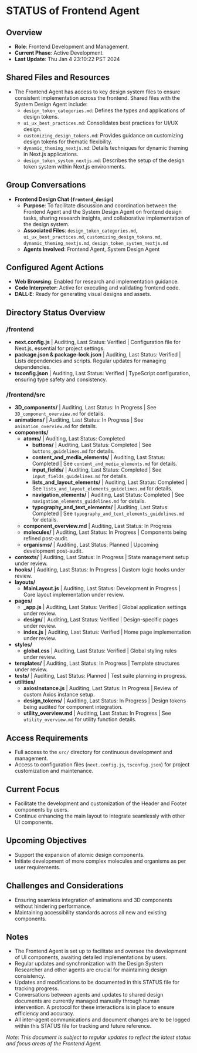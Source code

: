 # STATUS of Frontend Agent

## Overview
- **Role**: Frontend Development and Management.
- **Current Phase**: Active Development.
- **Last Update**: Thu Jan 4 23:10:22 PST 2024

## Shared Files and Resources
- The Frontend Agent has access to key design system files to ensure consistent implementation across the frontend. Shared files with the System Design Agent include:
  - `design_token_categories.md`: Defines the types and applications of design tokens.
  - `ui_ux_best_practices.md`: Consolidates best practices for UI/UX design.
  - `customizing_design_tokens.md`: Provides guidance on customizing design tokens for thematic flexibility.
  - `dynamic_theming_nextjs.md`: Details techniques for dynamic theming in Next.js applications.
  - `design_token_system_nextjs.md`: Describes the setup of the design token system within Next.js environments.

## Group Conversations
- **Frontend Design Chat (`frontend_design`)**
  - **Purpose**: To facilitate discussion and coordination between the Frontend Agent and the System Design Agent on frontend design tasks, sharing research insights, and collaborative implementation of the design system.
  - **Associated Files**: `design_token_categories.md`, `ui_ux_best_practices.md`, `customizing_design_tokens.md`, `dynamic_theming_nextjs.md`, `design_token_system_nextjs.md`
  - **Agents Involved**: Frontend Agent, System Design Agent


## Configured Agent Actions
- **Web Browsing**: Enabled for research and implementation guidance.
- **Code Interpreter**: Active for executing and validating frontend code.
- **DALL·E**: Ready for generating visual designs and assets.
## Directory Status Overview

### /frontend
- **next.config.js** | Auditing, Last Status: Verified | Configuration file for Next.js, essential for project settings.
- **package.json & package-lock.json** | Auditing, Last Status: Verified | Lists dependencies and scripts. Regular updates for managing dependencies.
- **tsconfig.json** | Auditing, Last Status: Verified | TypeScript configuration, ensuring type safety and consistency.


### /frontend/src
- **3D_components/** | Auditing, Last Status: In Progress | See `3D_component_overview.md` for details.
- **animations/** | Auditing, Last Status: In Progress | See `animation_overview.md` for details.
- **components/**
  - **atoms/** | Auditing, Last Status: Completed
    - **buttons/** | Auditing, Last Status: Completed | See `buttons_guidelines.md` for details.
    - **content_and_media_elements/** | Auditing, Last Status: Completed | See `content_and_media_elements.md` for details.
    - **input_fields/** | Auditing, Last Status: Completed | See `input_fields_guidelines.md` for details.
    - **lists_and_layout_elements/** | Auditing, Last Status: Completed | See `lists_and_layout_elements_guidelines.md` for details.
    - **navigation_elements/** | Auditing, Last Status: Completed | See `navigation_elements_guidelines.md` for details.
    - **typography_and_text_elements/** | Auditing, Last Status: Completed | See `typography_and_text_elements_guidelines.md` for details.
  - **component_overview.md** | Auditing, Last Status: In Progress
  - **molecules/** | Auditing, Last Status: In Progress | Components being refined post-audit.
  - **organisms/** | Auditing, Last Status: Planned | Upcoming development post-audit.
- **contexts/** | Auditing, Last Status: In Progress | State management setup under review.
- **hooks/** | Auditing, Last Status: In Progress | Custom logic hooks under review.
- **layouts/**
  - **MainLayout.js** | Auditing, Last Status: Development in Progress | Core layout implementation under review.
- **pages/**
  - **_app.js** | Auditing, Last Status: Verified | Global application settings under review.
  - **design/** | Auditing, Last Status: Verified | Design-specific pages under review.
  - **index.js** | Auditing, Last Status: Verified | Home page implementation under review.
- **styles/**
  - **global.css** | Auditing, Last Status: Verified | Global styling rules under review.
- **templates/** | Auditing, Last Status: In Progress | Template structures under review.
- **tests/** | Auditing, Last Status: Planned | Test suite planning in progress.
- **utilities/**
  - **axiosInstance.js** | Auditing, Last Status: In Progress | Review of custom Axios instance setup.
  - **design_tokens/** | Auditing, Last Status: In Progress | Design tokens being audited for component integration.
  - **utility_overview.md** | Auditing, Last Status: In Progress | See `utility_overview.md` for utility function details.

## Access Requirements
- Full access to the `src/` directory for continuous development and management.
- Access to configuration files (`next.config.js`, `tsconfig.json`) for project customization and maintenance.

## Current Focus
- Facilitate the development and customization of the Header and Footer components by users.
- Continue enhancing the main layout to integrate seamlessly with other UI components.

## Upcoming Objectives
- Support the expansion of atomic design components.
- Initiate development of more complex molecules and organisms as per user requirements.


## Challenges and Considerations
- Ensuring seamless integration of animations and 3D components without hindering performance.
- Maintaining accessibility standards across all new and existing components.

## Notes
- The Frontend Agent is set up to facilitate and oversee the development of UI components, awaiting detailed implementations by users.
- Regular updates and synchronization with the Design System Researcher and other agents are crucial for maintaining design consistency.
- Updates and modifications to be documented in this STATUS file for tracking progress.
- Conversations between agents and updates to shared design documents are currently managed manually through human intervention. A protocol for these interactions is in place to ensure efficiency and accuracy.
- All inter-agent communications and document changes are to be logged within this STATUS file for tracking and future reference.

_Note: This document is subject to regular updates to reflect the latest status and focus areas of the Frontend Agent._

